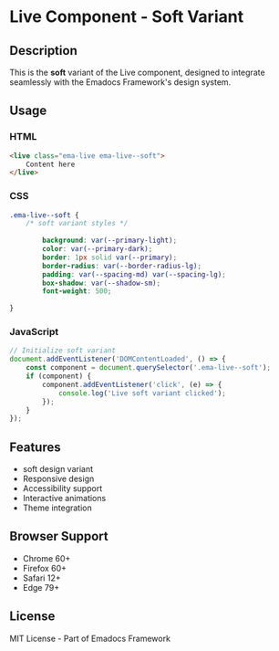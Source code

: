 # Live Component - Soft Variant

## Description
This is the **soft** variant of the Live component, designed to integrate seamlessly with the Emadocs Framework's design system.

## Usage

### HTML
```html
<live class="ema-live ema-live--soft">
    Content here
</live>
```

### CSS
```css
.ema-live--soft {
    /* soft variant styles */
    
        background: var(--primary-light);
        color: var(--primary-dark);
        border: 1px solid var(--primary);
        border-radius: var(--border-radius-lg);
        padding: var(--spacing-md) var(--spacing-lg);
        box-shadow: var(--shadow-sm);
        font-weight: 500;
    
}
```

### JavaScript
```javascript
// Initialize soft variant
document.addEventListener('DOMContentLoaded', () => {
    const component = document.querySelector('.ema-live--soft');
    if (component) {
        component.addEventListener('click', (e) => {
            console.log('Live soft variant clicked');
        });
    }
});
```

## Features
- soft design variant
- Responsive design
- Accessibility support
- Interactive animations
- Theme integration

## Browser Support
- Chrome 60+
- Firefox 60+
- Safari 12+
- Edge 79+

## License
MIT License - Part of Emadocs Framework
